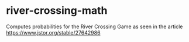 # river-crossing-math
Computes probabilities for the River Crossing Game as seen in the article https://www.jstor.org/stable/27642986
